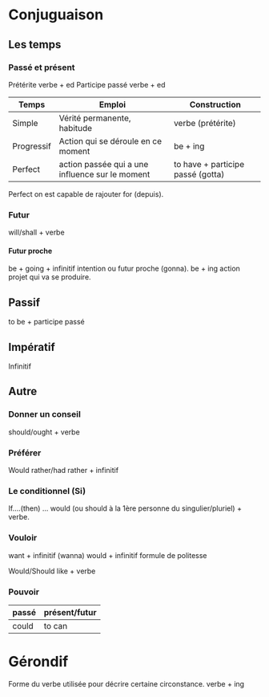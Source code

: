 # Conjuguaison

## Les temps

### Passé et présent

Prétérite verbe + ed
Participe passé verbe + ed

| Temps | Emploi | Construction |
|---|---|---|
| Simple | Vérité permanente, habitude | verbe (prétérite) |
| Progressif | Action qui se déroule en ce moment | be + ing |
| Perfect | action passée qui a une influence sur le moment | to have + participe passé (gotta) |

Perfect on est capable de rajouter for (depuis).

### Futur

will/shall + verbe

#### Futur proche 

be + going + infinitif intention ou futur proche (gonna).
be + ing action projet qui va se produire.

## Passif

to be + participe passé

## Impératif 

Infinitif

## Autre

### Donner un conseil

should/ought + verbe 

### Préférer 

Would rather/had rather + infinitif

### Le conditionnel (Si)

If....(then) ... would (ou should à la 1ère personne du singulier/pluriel) + verbe.

### Vouloir

want + infinitif (wanna)
would + infinitif formule de politesse

Would/Should like + verbe

### Pouvoir

| passé | présent/futur |
|---|---|
| could | to can |

# Gérondif

Forme du verbe utilisée pour  décrire certaine circonstance.
verbe + ing
